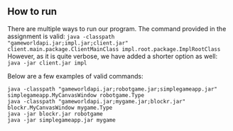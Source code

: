 ## How to run 

There are multiple ways to run our program. The command provided in the assignment is valid:
 `java -classpath "gameworldapi.jar;impl.jar;client.jar" client.main.package.ClientMainClass impl.root.package.ImplRootClass`
 However, as it is quite verbose, we have added a shorter option as well:
 `java -jar client.jar impl`

Below are a few examples of valid commands:
```
java -classpath "gameworldapi.jar;robotgame.jar;simplegameapp.jar" simplegameapp.MyCanvasWindow robotgame.Type
java -classpath "gameworldapi.jar;mygame.jar;blockr.jar" blockr.MyCanvasWindow mygame.Type
java -jar blockr.jar robotgame
java -jar simplegameapp.jar mygame